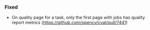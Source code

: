 ### Fixed

- On quality page for a task, only the first page with jobs has quality report metrics
  (<https://github.com/opencv/cvat/pull/7441>)
